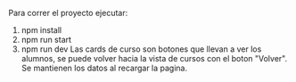 Para correr el proyecto ejecutar:
1. npm install
2. npm run start
3. npm run dev
Las cards de curso son botones que llevan a ver los alumnos, se puede volver hacia la vista de cursos con el boton "Volver".
Se mantienen los datos al recargar la pagina.
